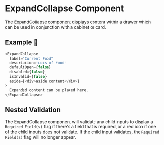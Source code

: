 # ExpandCollapse Component

The ExpandCollapse component displays content within a drawer which can be used in conjunction with a cabinet or card.

## Example 🚀

```javascript
<ExpandCollapse
  label="Current Food"
  description="Lots of Food"
  defaultOpen={false}
  disabled={false}
  isInvalid={false}
  aside={<div>aside content</div>}
>
  Expanded content can be placed here.
</ExpandCollapse>
```

## Nested Validation

The ExpandCollapse component will validate any child inputs to display a `Required Field(s)` flag if there's a field that is required, or a red icon if one of the child inputs does not validate. If the child input validates, the `Required Field(s)` flag will no longer appear.
